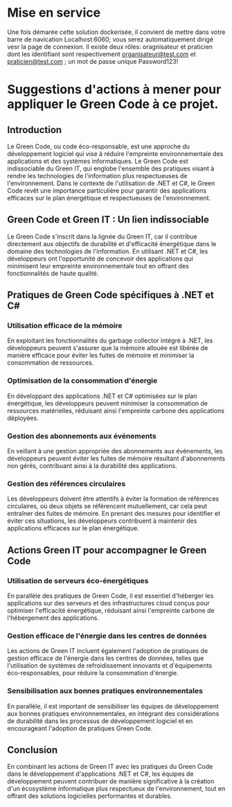 
# Mise en service
Une fois démarée cette solution dockerisée, il convient de mettre dans votre barre de navication Localhost:6060; vous serez automatiquement dirigé vesr la page de connexion. Il existe deux rôles: oragnisateur et praticien dont les identifiant sont respectivement organisateur@test.com et praticien@test.com ; un mot de passe unique Password123!

# Suggestions d'actions à mener pour appliquer le Green Code à ce projet.

## Introduction
Le Green Code, ou code éco-responsable, est une approche du développement logiciel qui vise à réduire l'empreinte environnementale des applications et des systèmes informatiques. 
Le Green Code est indissociable du Green IT, qui englobe l'ensemble des pratiques visant à rendre les technologies de l'information plus respectueuses de l'environnement. Dans le contexte de l'utilisation de .NET et C#, le Green Code revêt une importance particulière pour garantir des applications efficaces sur le plan énergétique et respectueuses de l'environnement.

## Green Code et Green IT : Un lien indissociable
Le Green Code s'inscrit dans la lignée du Green IT, car il contribue directement aux objectifs de durabilité et d'efficacité énergétique dans le domaine des technologies de l'information. En utilisant .NET et C#, les développeurs ont l'opportunité de concevoir des applications qui minimisent leur empreinte environnementale tout en offrant des fonctionnalités de haute qualité.

## Pratiques de Green Code spécifiques à .NET et C#
### Utilisation efficace de la mémoire
En exploitant les fonctionnalités du garbage collector intégré à .NET, les développeurs peuvent s'assurer que la mémoire allouée est libérée de manière efficace pour éviter les fuites de mémoire et minimiser la consommation de ressources.

### Optimisation de la consommation d'énergie
En développant des applications .NET et C# optimisées sur le plan énergétique, les développeurs peuvent minimiser la consommation de ressources matérielles, réduisant ainsi l'empreinte carbone des applications déployées.

### Gestion des abonnements aux événements
En veillant à une gestion appropriée des abonnements aux événements, les développeurs peuvent éviter les fuites de mémoire résultant d'abonnements non gérés, contribuant ainsi à la durabilité des applications.

### Gestion des références circulaires
Les développeurs doivent être attentifs à éviter la formation de références circulaires, où deux objets se référencent mutuellement, car cela peut entraîner des fuites de mémoire. En prenant des mesures pour identifier et éviter ces situations, les développeurs contribuent à maintenir des applications efficaces sur le plan énergétique.

## Actions Green IT pour accompagner le Green Code
### Utilisation de serveurs éco-énergétiques
En parallèle des pratiques de Green Code, il est essentiel d'héberger les applications sur des serveurs et des infrastructures cloud conçus pour optimiser l'efficacité énergétique, réduisant ainsi l'empreinte carbone de l'hébergement des applications.

### Gestion efficace de l'énergie dans les centres de données
Les actions de Green IT incluent également l'adoption de pratiques de gestion efficace de l'énergie dans les centres de données, telles que l'utilisation de systèmes de refroidissement innovants et d'équipements éco-responsables, pour réduire la consommation d'énergie.

### Sensibilisation aux bonnes pratiques environnementales
En parallèle, il est important de sensibiliser les équipes de développement aux bonnes pratiques environnementales, en intégrant des considérations de durabilité dans les processus de développement logiciel et en encourageant l'adoption de pratiques Green Code.

## Conclusion
En combinant les actions de Green IT avec les pratiques du Green Code dans le développement d'applications .NET et C#, les équipes de développement peuvent contribuer de manière significative à la création d'un écosystème informatique plus respectueux de l'environnement, tout en offrant des solutions logicielles performantes et durables.

